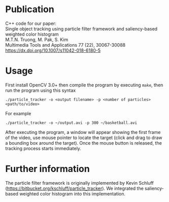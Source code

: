 # Publication  
C++ code for our paper:  
Single object tracking using particle filter framework and saliency-based weighted color histogram  
M.T.N. Truong, M. Pak, S. Kim  
Multimedia Tools and Applications 77 (22), 30067-30088  
https://dx.doi.org/10.1007/s11042-018-6180-5

# Usage
First install OpenCV 3.0+ then compile the program by executing `make`, then run the program using this syntax

    ./particle_tracker -o <output filename> -p <number of particles> <path/to/video>
For example

    ./particle_tracker -o ~/output.avi -p 300 ~/basketball.avi
After executing the program, a window will appear showing the first frame of the video, use mouse pointer to locate the target (click and drag to draw a bounding box around the target). Once the mouse button is released, the tracking process starts immediately.

# Further information
The particle filter framework is originally implemented by Kevin Schluff (https://bitbucket.org/kschluff/particle_tracker). We integrated the saliency-based weighted color histogram into this implementation.
